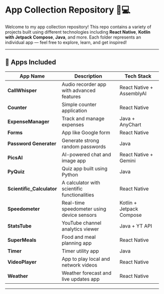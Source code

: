 # App Collection Repository 📱💻

Welcome to my app collection repository! This repo contains a variety of projects built using different technologies including **React Native**, **Kotlin with Jetpack Compose**, **Java**, and more. Each folder represents an individual app — feel free to explore, learn, and get inspired!

---

## 🚀 Apps Included

| App Name           | Description                                             | Tech Stack                |
|--------------------|---------------------------------------------------------|---------------------------|
| **CallWhisper**     | Audio recorder app with advanced features              | React Native + AssemblyAI             |
| **Counter**         | Simple counter application                             | React Native              |
| **ExpenseManager**  | Track and manage expenses                              | Java + AnyChart                      |
| **Forms**           | App like Google form                                   |  React Native                        |
| **Password Generater** | Generate strong random passwords                    |  Java                      |
| **PicsAI**          | AI-powered chat and image app                          | React Native + Gemini              |
| **PyQuiz**          | Quiz app built using Python                            | Java                        |
| **Scientific_Calculator** | A calculator with scientific functionalities     | React Native                        |
| **Speedometer**     | Real-time speedometer using device sensors             | Kotlin + Jetpack Compose  |
| **StatsTube**       | YouTube channel analytics viewer                       | Java + YT API                         |
| **SuperMeals**      | Food and meal planning app                             | React Native                         |
| **Timer**           | Timer utility app                                      | Java                        |
| **VideoPlayer**     | App to play local and network videos                   |  React Native                             |
| **Weather**         | Weather forecast and live updates app                  | React Native                                  |

---

